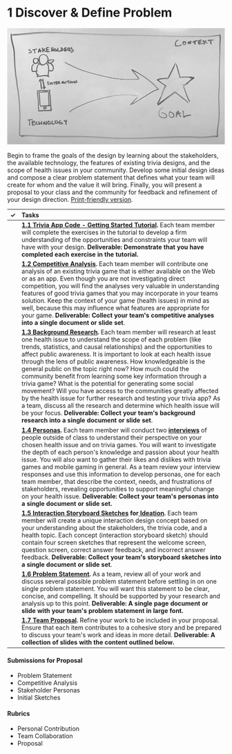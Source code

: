 # 1 Discover & Define Problem

![](../.gitbook/assets/img_1567.JPG)

Begin to frame the goals of the design by learning about the stakeholders, the available technology, the features of existing trivia designs, and the scope of health issues in your community. Develop some initial design ideas and compose a clear problem statement that defines what your team will create for whom and the value it will bring. Finally, you will present a proposal to your class and the community for feedback and refinement of your design direction. [Print-friendly version](https://idewcomputing.github.io/project-trivia-health/project-instructions/1.-discover-and-define-problem).

| **✓** | **Tasks** |
| :---: | :--- |
|  | [**1.1 Trivia App Code - Getting Started Tutorial**](https://docs.idew.org/code-trivia/tutorial/overview-of-code-template)**.** Each team member will complete the exercises in the tutorial to develop a firm understanding of the opportunities and constraints your team will have with your design. **Deliverable: Demonstrate that you have completed each exercise in the tutorial.** |
|  | [**1.2 Competitive Analysis**](https://docs.idew.org/principles-and-practices/practices/competitive-analysis)**.**  Each team member will contribute one analysis of an existing trivia game that is either available on the Web or as an app. Even though you are not investigating direct competition, you will find the analyses very valuable in understanding features of good trivia games that you may incorporate in your teams solution. Keep the context of your game \(health issues\) in mind as well, because this may influence what features are appropriate for your game. **Deliverable: Collect your team's competitive analyses into a single document or slide set**. |
|  | [**1.3 Background Research**](https://docs.idew.org/principles-and-practices/practices/background-research)**.** Each team member will research at least one health issue to understand the scope of each problem \(like trends, statistics, and causal relationships\) and the opportunities to affect public awareness. It is important to look at each health issue through the lens of public awareness. How knowledgeable is the general public on the topic right now? How much could the community benefit from learning some key information through a trivia game? What is the potential for generating some social movement? Will you have access to the communities greatly affected by the health issue for further research and testing your trivia app? As a team, discuss all the research and determine which health issue will be your focus. **Deliverable: Collect your team's background research into a single document or slide set**. |
|  | [**1.4 Personas**](https://docs.idew.org/principles-and-practices/practices/personas)**.** Each team member will conduct two [**interviews**](https://docs.idew.org/principles-and-practices/practices/interviews) of people outside of class to understand their perspective on your chosen health issue and on trivia games. You will want to investigate the depth of each person's knowledge and passion about your health issue. You will also want to gather their likes and dislikes with trivia games and mobile gaming in general. As a team review your interview responses and use this information to develop personas, one for each team member, that describe the context, needs, and frustrations of stakeholders, revealing opportunities to support meaningful change on your health issue. **Deliverable: Collect your team's personas into a single document or slide set.** |
|  | [**1.5 Interaction Storyboard Sketches**](https://docs.idew.org/principles-and-practices/practices/interaction-storyboards) **for**[ **Ideation**](https://docs.idew.org/principles-and-practices/practices/ideation)**.** Each team member will create a unique interaction design concept based on your understanding about the stakeholders, the trivia code, and a health topic. Each concept \(interaction storyboard sketch\) should contain four screen sketches that represent the welcome screen, question screen, correct answer feedback, and incorrect answer feedback. **Deliverable: Collect your team's storyboard sketches into a single document or slide set**. |
|  | [**1.6 Problem Statement**](https://docs.idew.org/principles-and-practices/practices/problem-statements)**.** As a team, review all of your work and discuss several possible problem statement before settling in on one single problem statement. You will want this statement to be clear, concise, and compelling. It should be supported by your research and analysis up to this point. **Deliverable: A single page document or slide with your team's problem statement in large font.** |
|  | [**1.7 Team Proposal**](https://docs.idew.org/principles-and-practices/practices/concept-proposals)**.** Refine your work to be included in your proposal. Ensure that each item contributes to a cohesive story and be prepared to discuss your team's work and ideas in more detail. **Deliverable: A collection of slides with the content outlined below.** |

#### **Submissions for Proposal**

* Problem Statement
* Competitive Analysis
* Stakeholder Personas
* Initial Sketches

#### **Rubrics**

* Personal Contribution
* Team Collaboration
* Proposal



